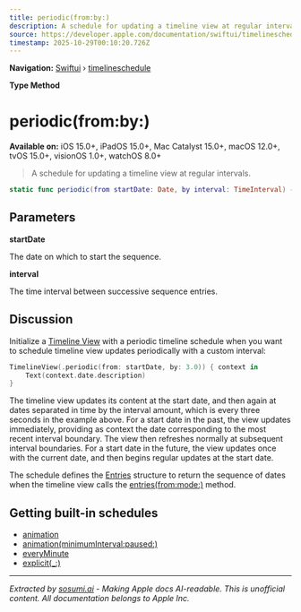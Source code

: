 ```yaml
---
title: periodic(from:by:)
description: A schedule for updating a timeline view at regular intervals.
source: https://developer.apple.com/documentation/swiftui/timelineschedule/periodic(from:by:)
timestamp: 2025-10-29T00:10:20.726Z
---
```


**Navigation:** [Swiftui](/documentation/swiftui) › [timelineschedule](/documentation/swiftui/timelineschedule)

**Type Method**

# periodic(from:by:)

**Available on:** iOS 15.0+, iPadOS 15.0+, Mac Catalyst 15.0+, macOS 12.0+, tvOS 15.0+, visionOS 1.0+, watchOS 8.0+

> A schedule for updating a timeline view at regular intervals.

```swift
static func periodic(from startDate: Date, by interval: TimeInterval) -> PeriodicTimelineSchedule
```

## Parameters

**startDate**

The date on which to start the sequence.



**interval**

The time interval between successive sequence entries.



## Discussion

Initialize a [Timeline View](/documentation/swiftui/timelineview) with a periodic timeline schedule when you want to schedule timeline view updates periodically with a custom interval:

```swift
TimelineView(.periodic(from: startDate, by: 3.0)) { context in
    Text(context.date.description)
}
```

The timeline view updates its content at the start date, and then again at dates separated in time by the interval amount, which is every three seconds in the example above. For a start date in the past, the view updates immediately, providing as context the date corresponding to the most recent interval boundary. The view then refreshes normally at subsequent interval boundaries. For a start date in the future, the view updates once with the current date, and then begins regular updates at the start date.

The schedule defines the [Entries](/documentation/swiftui/periodictimelineschedule/entries) structure to return the sequence of dates when the timeline view calls the [entries(from:mode:)](/documentation/swiftui/periodictimelineschedule/entries(from:mode:)) method.

## Getting built-in schedules

- [animation](/documentation/swiftui/timelineschedule/animation)
- [animation(minimumInterval:paused:)](/documentation/swiftui/timelineschedule/animation(minimuminterval:paused:))
- [everyMinute](/documentation/swiftui/timelineschedule/everyminute)
- [explicit(_:)](/documentation/swiftui/timelineschedule/explicit(_:))

---

*Extracted by [sosumi.ai](https://sosumi.ai) - Making Apple docs AI-readable.*
*This is unofficial content. All documentation belongs to Apple Inc.*

